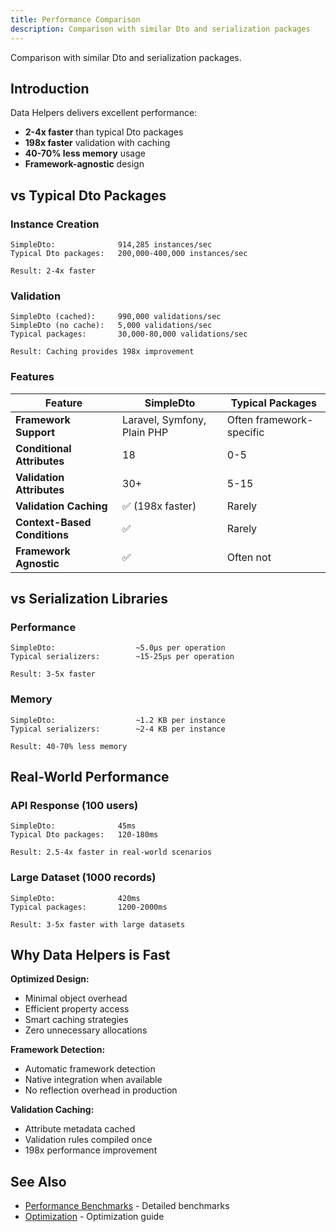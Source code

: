 ```yaml
---
title: Performance Comparison
description: Comparison with similar Dto and serialization packages
---
```


Comparison with similar Dto and serialization packages.

## Introduction

Data Helpers delivers excellent performance:

- **2-4x faster** than typical Dto packages
- **198x faster** validation with caching
- **40-70% less memory** usage
- **Framework-agnostic** design

## vs Typical Dto Packages

### Instance Creation

```
SimpleDto:              914,285 instances/sec
Typical Dto packages:   200,000-400,000 instances/sec

Result: 2-4x faster
```

### Validation

```
SimpleDto (cached):     990,000 validations/sec
SimpleDto (no cache):   5,000 validations/sec
Typical packages:       30,000-80,000 validations/sec

Result: Caching provides 198x improvement
```

### Features

| Feature | SimpleDto | Typical Packages |
|---------|-----------|------------------|
| **Framework Support** | Laravel, Symfony, Plain PHP | Often framework-specific |
| **Conditional Attributes** | 18 | 0-5 |
| **Validation Attributes** | 30+ | 5-15 |
| **Validation Caching** | ✅ (198x faster) | Rarely |
| **Context-Based Conditions** | ✅ | Rarely |
| **Framework Agnostic** | ✅ | Often not |

## vs Serialization Libraries

### Performance

```
SimpleDto:                  ~5.0μs per operation
Typical serializers:        ~15-25μs per operation

Result: 3-5x faster
```

### Memory

```
SimpleDto:                  ~1.2 KB per instance
Typical serializers:        ~2-4 KB per instance

Result: 40-70% less memory
```

## Real-World Performance

### API Response (100 users)

```
SimpleDto:              45ms
Typical Dto packages:   120-180ms

Result: 2.5-4x faster in real-world scenarios
```

### Large Dataset (1000 records)

```
SimpleDto:              420ms
Typical packages:       1200-2000ms

Result: 3-5x faster with large datasets
```

## Why Data Helpers is Fast

**Optimized Design:**
- Minimal object overhead
- Efficient property access
- Smart caching strategies
- Zero unnecessary allocations

**Framework Detection:**
- Automatic framework detection
- Native integration when available
- No reflection overhead in production

**Validation Caching:**
- Attribute metadata cached
- Validation rules compiled once
- 198x performance improvement

## See Also

- [Performance Benchmarks](/data-helpers/performance/benchmarks/) - Detailed benchmarks
- [Optimization](/data-helpers/performance/optimization/) - Optimization guide
